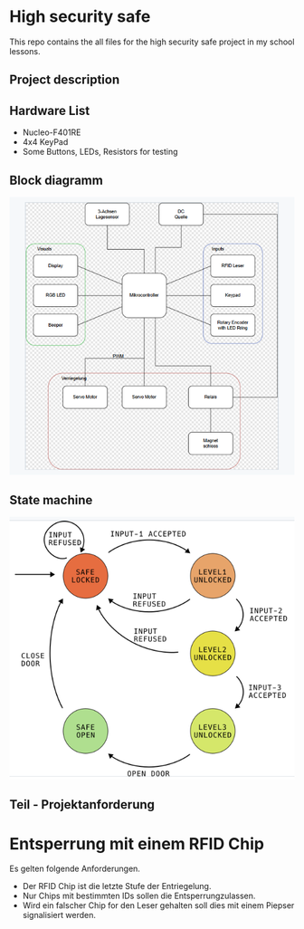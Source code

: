 # High security safe

This repo contains the all files for the high security safe project in my school lessons.


## Project description


## Hardware List
 - Nucleo-F401RE
 - 4x4 KeyPad
 - Some Buttons, LEDs, Resistors for testing

## Block diagramm
![Loading Block-Diagram](./assets/safeBlockDiagramm.png)

## State machine
![Loading State-Diagram](./assets/safeStateDiagramm.png)

## Teil - Projektanforderung

# Entsperrung mit einem RFID Chip

Es gelten folgende Anforderungen.
- Der RFID Chip ist die letzte Stufe der Entriegelung.
- Nur Chips mit bestimmten IDs sollen die Entsperrungzulassen.
- Wird ein falscher Chip for den Leser gehalten soll dies mit einem Piepser signalisiert werden.
